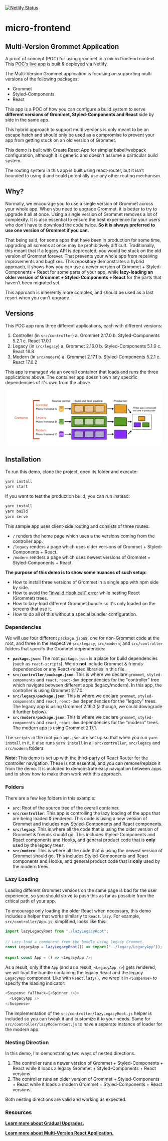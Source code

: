 [![Netlify Status](https://api.netlify.com/api/v1/badges/cdd3c0be-4f7e-4671-9965-86ee15034a97/deploy-status)](https://app.netlify.com/sites/practical-turing-eb3bf3/deploys)

# micro-frontend

## Multi-Version Grommet Application

A proof of concept (POC) for using grommet in a micro frontend context.
This [POC's live app](https://practical-turing-eb3bf3.netlify.app/) is
built & deployed via Netlify.

The Multi-Version Grommet application is focusing on supporting multi versions
of the following packages:

- Grommet
- Styled-Components
- React

This app is a POC of how you can configure a build system to serve
**different versions of Grommet, Styled-Components and React**
side by side in the same app.

This hybrid approach to support multi versions is only meant to be an escape
hatch and should only be used as a compromise to prevent your app from getting
stuck on an old version of Grommet.

This demo is built with Create React App for simpler babel/webpack
configuration, although it is generic and doesn't assume a
particular build system.

The routing system in this app is built using react-router, but it isn't
bounded to using it and could potentially use any other routing mechanism.

## Why?

Normally, we encourage you to use a single version of Grommet across your
whole app. When you need to upgrade Grommet, it is better to try to upgrade it
all at once.
Using a single version of Grommet removes a lot of complexity.
It is also essential to ensure the best experience for your users who don't have
to download the code twice. **So it is always preferred to use one version of Grommet if you can.**

That being said, for some apps that have been in production for some time,
upgrading all screens at once may be prohibitively difficult.
Traditionally, this meant that if a legacy API is deprecated, you would be
stuck on the old version of Grommet forever.
That prevents your whole app from receiving improvements and bugfixes.
This repository demonstrates a hybrid approach, it shows how you can use a newer version of Grommet + Styled-Components + React for some parts of your app, while
**lazy-loading an older version of Grommet + Styled-Components + React**
for the parts that haven't been migrated yet.

This approach is inherently more complex,
and should be used as a last resort when you can't upgrade.

## Versions

This POC app runs three different applications, each with different versions:

1. Controller (in `src/controller`)
   a. Grommet 2.17.0
   b. Styled-Components 5.2.1
   c. React 17.0.1
1. Legacy (in `src/legacy`)
   a. Grommet 2.16.0
   b. Styled-Components 5.1.0
   c. React 16.8
1. Modern (in `src/modern`)
   a. Grommet 2.17.1
   b. Styled-Components 5.2.1
   c. React 17.0.2

This app is managed via an overall container that loads and runs the three
applications above. The container app doesn't own any specific dependencies of
it's own from the above.

<img alt="architecture" src="https://github.com/grommet/micro-frontend/blob/master/src/controller/micro-frontend-architecture.png?raw=true" />

## Installation

To run this demo, clone the project, open its folder and execute:

```sh
yarn install
yarn start
```

If you want to test the production build, you can run instead:

```sh
yarn install
yarn build
yarn serve
```

This sample app uses client-side routing and consists of three routes:

- `/` renders the home page which uses a the versions coming from the controller app.
- `/legacy` renders a page which uses older versions of Grommet + Styled-Components + React.
- `/modern` renders a page which uses newest versions of Grommet + Styled-Components + React.

**The purpose of this demo is to show some nuances of such setup:**

- How to install three versions of Grommet in a single app with npm side by side.
- How to avoid the ["invalid Hook call" error](https://github.com/facebook/react/issues/13991) while nesting React (Grommet) trees.
- How to lazy-load different Grommet bundle so it's only loaded on the screens
  that use it.
- How to do all of this without a special bundler configuration.

### Dependencies

We will use four different `package.json`s: one for non-Grommet code at the root, and three in the respective `src/legacy`, `src/modern`, and `src/controller` folders that specify the Grommet dependencies:

- **`package.json`**: The root `package.json` is a place for build dependencies (such as `react-scripts`). We do **not** include Grommet & friends dependencies or any React-related libraries in this file.
- **`src/controller/package.json`**: This is where we declare `grommet`, `styled-components` and `react`, `react-dom` dependencies for the "controller" tree which navigate between different apps (legacy/modern). In this app, the controller is using Grommet 2.17.0.
- **`src/legacy/package.json`**: This is where we declare `grommet`, `styled-components` and `react`, `react-dom` dependencies for the "legacy" trees.
  The legacy app is using Grommet 2.16.0 (although, we could downgrade it further below).
- **`src/modern/package.json`**: This is where we declare `grommet`, `styled-components` and `react`, `react-dom` dependencies for the "modern" trees.
  The modern app is using Grommet 2.17.1.

The `scripts` in the root `package.json` are set up so that when you run `yarn install` in it, it also runs `yarn install` in all `src/controller`, `src/legacy` and `src/modern` folders.

**Note:** This demo is set up with the third-party of React Router for the controller navigation. These is not essential, and you can remove/replace it from the demo. It is included to demonstrate easy navigation between apps and to show how to make them work with this approach.

### Folders

There are a few key folders in this example:

- **`src`**: Root of the source tree of the overall container.
- **`src/controller`**: This app is controlling the lazy loading of the apps that are being loaded & rendered. This code is using a new version of Grommet and includes new Styled-Components and React components.
- **`src/legacy`**: This is where all the code that is using the older version of Grommet & friends should go. This includes Styled-Components and React components and Hooks, and general product code that is **only** used by the legacy trees.
- **`src/modern`**: This is where all the code that is using the newest version of Grommet should go. This includes Styled-Components and React components and Hooks, and general product code that is **only** used by the modern trees.

### Lazy Loading

Loading different Grommet versions on the same page is bad for the
user experience, so you should strive to push this as far as possible from the
critical path of your app.

To encourage only loading the older React when necessary, this demo includes a
helper that works similarly to `React.lazy`.
For example, `src/controller/App.js`, simplified, looks like this:

```js
import lazyLegacyRoot from "./lazyLegacyRoot";

// Lazy-load a component from the bundle using legacy Grommet.
const LegacyApp = lazyLegacyRoot(() => import("../legacy/LegacyApp"));

export const App = () => <LegacyApp />;
```

As a result, only if the `App` (and as a result, `<LegacyApp />`) gets rendered,
we will load the bundle containing the legacy React and the
legacy `LegacyApp` component.
Like with `React.lazy()`, we wrap it in `<Suspense>`
to specify the loading indicator:

```js
<Suspense fallback={<Spinner />}>
  <LegacyApp />
</Suspense>
```

The implementation of the `src/controller/lazyLegacyRoot.js` helper is included
so you can tweak it and customize it to your needs.
Same for `src/controller/lazyModernRoot.js` to have a separate
instance of loader for the modern app.

### Nesting Direction

In this demo, I'm demonstrating two ways of nested directions.

1. The controller runs a newer version of Grommet + Styled-Components + React
   while it loads a legacy Grommet + Styled-Components + React versions.
1. The controller runs an older version of Grommet + Styled-Components + React
   while it loads a modern Grommet + Styled-Components + React versions.

Both nesting directions are valid and working as expected.

### Resources

**[Learn more about Gradual Upgrades.](https://reactjs.org/blog/2020/08/10/react-v17-rc.html#gradual-upgrades)**

**[Learn more about Multi-Version React Application.](https://betterprogramming.pub/6-steps-to-create-a-multi-version-react-application-1c3e5b5df7e9)**
